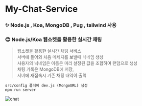 # My-Chat-Service

### ✨ Node.js , Koa, MongoDB , Pug , tailwind 사용

### 😊 Node.js/Koa 웹소켓을 활용한 실시간 채팅   
> 웹소켓을 활용한 실시간 채팅 서비스   
> 서버에 들어와 처음 메세지를 보낼때 닉네임 생성  
> 사용자의 닉네임은 이름은 미리 설정된 값을 조합하여 랜덤으로 생성  
> 채팅 기록은 MongoDB에 저장,  
> 서버에 재접속시 기존 채팅 내역이 출력   


  


```
src/config 폴더에 dev.js (MongoURL) 생성
npm run server
```


![chat](https://user-images.githubusercontent.com/74512114/137923998-fc087f11-4ac9-455b-b97a-820d1e800751.gif)



<!--
### 웹소켓  
### async/await  
### Koa  
> Node.js 에서 가장 인기있던 웹 프레임워크인 Express.js 의 개발팀이, Koa 라는 웹프레임워크를 새로 만들었습니다. 
기존의 Express 의 경우엔 오픈소스의 소유권이 IBM 계열사인 StrongLoop 으로 이전이 되었으며, 유지보수는 되고있긴 하지만,
장기적으로 보면 이로 인하여 인지도를 잃을 확률이 높습니다.
물론, 워낙 유명한 라이브러리이기 때문에, 지금 매우 많은 프로젝트에서 Express 를 사용하고 있긴 하지만, Koa 로 마이그레이션 하는 프로젝트도 늘어나는 추세입니다.

Express 와의 큰 차이는, Koa 는 훨씬 가볍고, Node.js v7 의 async/await 기능을 아주 편하게 사용 할 수 있다
-->
